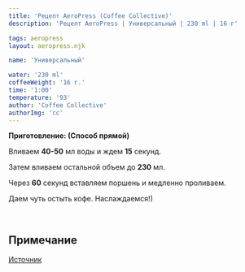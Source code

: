 ```yaml
---
title: 'Рецепт AeroPress (Coffee Collective)'
description: 'Рецепт AeroPress | Универсальный | 230 ml | 16 г'

tags: aeropress
layout: aeropress.njk

name: 'Универсальный'

water: '230 ml'
coffeeWeight: '16 г.'
time: '1:00'
temperature: '93'
author: 'Coffee Collective'
authorImg: 'cc'
---
```


__Приготовление: (Способ прямой)__

Вливаем __40-50__ мл воды и ждем __15__ секунд.

Затем вливаем остальной объем до __230__ мл.

Через __60__ секунд вставляем поршень и медленно проливаем.

Даем чуть остыть кофе. Наслаждаемся!)

<br>

<div class="info-warm">

## Примечание

[Источник](https://coffeecollective.dk/brew-guides/aeropress/)
</div>
